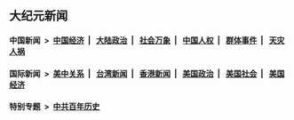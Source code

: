 ## 大纪元新闻

#### 中国新闻 &nbsp;>&nbsp; [中国经济](indexes/ncid283/README.md?12061645) &nbsp;| &nbsp; [大陆政治](indexes/ncid277/README.md?12061645) &nbsp;| &nbsp; [社会万象](indexes/ncid282/README.md?12061645) &nbsp;| &nbsp; [中国人权](indexes/ncid278/README.md?12061645) &nbsp;| &nbsp; [群体事件](indexes/ncid279/README.md?12061645) &nbsp;| &nbsp; [天灾人祸](indexes/ncid280/README.md?12061645)

#### 国际新闻 &nbsp;>&nbsp; [美中关系](indexes/nf1412576/README.md?12061645) &nbsp;| &nbsp; [台湾新闻](indexes/ncid1349361/README.md?12061645) &nbsp;| &nbsp; [香港新闻](indexes/ncid1349362/README.md?12061645) &nbsp;| &nbsp; [美国政治](indexes/ncid1078159/README.md?12061645) &nbsp;| &nbsp; [美国社会](indexes/ncid1078160/README.md?12061645) &nbsp;| &nbsp; [美国经济](indexes/ncid1078158/README.md?12061645)

#### 特别专题 &nbsp;>&nbsp; [中共百年历史](https://github.com/epoch-news/epoch-special/blob/master/README.md?12061645)  
